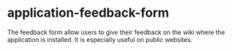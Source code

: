 # application-feedback-form
The feedback form allow users to give their feedback on the wiki where the application is installed. It is especially useful on public websites.
